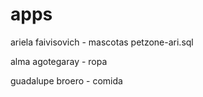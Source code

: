# apps

ariela faivisovich - mascotas
petzone-ari.sql

alma agotegaray - ropa


guadalupe broero - comida
